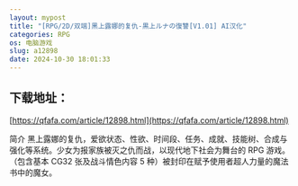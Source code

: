 ```yaml
---
layout: mypost
title: "[RPG/2D/双端]黑上露娜的复仇-黒上ルナの復讐[V1.01] AI汉化"
categories: RPG
os: 电脑游戏
slug: a12898
date: 2024-10-30 18:01:33
---
```


## 下载地址：

[https://qfafa.com/article/12898.html](https://qfafa.com/article/12898.html)

简介
黑上露娜的复仇，爱欲状态、性欲、时间段、任务、成就、技能树、合成与强化等系统。少女为报家族被灭之仇而战，以现代地下社会为舞台的 RPG 游戏。（包含基本 CG32 张及战斗情色内容 5 种）被封印在赋予使用者超人力量的魔法书中的魔女。